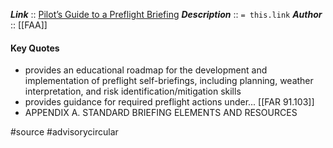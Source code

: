 ***Link***      :: [Pilot’s Guide to a Preflight Briefing](https://www.faa.gov/documentLibrary/media/Advisory_Circular/AC_91-92.pdf)
***Description***      :: `= this.link`
***Author*** :: [[FAA]]

#### Key Quotes
* provides an educational roadmap for the development and implementation of preflight self-briefings, including planning, weather interpretation, and risk identification/mitigation skills
* provides guidance for required preflight actions under... [[FAR 91.103]]
* APPENDIX A. STANDARD BRIEFING ELEMENTS AND RESOURCES

#source #advisorycircular